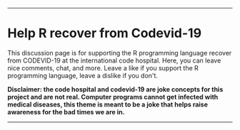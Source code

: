 ***

# Help R recover from Codevid-19

This discussion page is for supporting the R programming language recover from CODEVID-19 at the international code hospital. Here, you can leave nice comments, chat, and more. Leave a like if you support the R programming language, leave a dislike if you don't.

**Disclaimer: the code hospital and codevid-19 are joke concepts for this project and are not real. Computer programs cannot get infected with medical diseases, this theme is meant to be a joke that helps raise awareness for the bad times we are in.**

***

